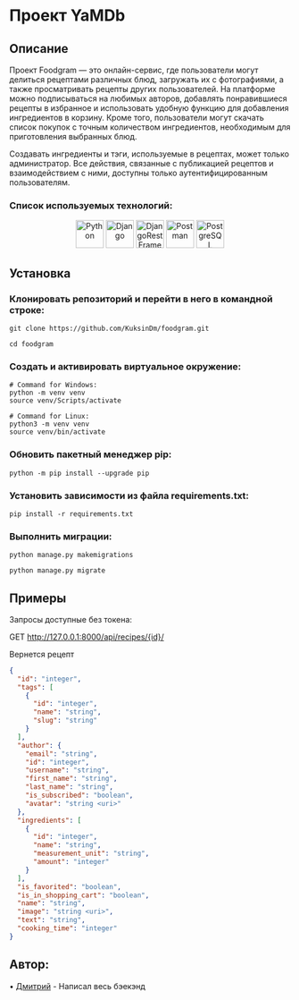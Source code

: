 # Проект YaMDb

## Описание
Проект Foodgram — это онлайн-сервис, где пользователи могут делиться рецептами различных блюд, загружать их с фотографиями, а также просматривать рецепты других пользователей. На платформе можно подписываться на любимых авторов, добавлять понравившиеся рецепты в избранное и использовать удобную функцию для добавления ингредиентов в корзину. Кроме того, пользователи могут скачать список покупок с точным количеством ингредиентов, необходимым для приготовления выбранных блюд.

Создавать ингредиенты и тэги, используемые в рецептах, может только администратор. 
Все действия, связанные с публикацией рецептов и взаимодействием с ними, доступны только аутентифицированным пользователям.

### Cписок используемых технологий:
<div align="center">
	<img width="50" src="https://user-images.githubusercontent.com/25181517/183423507-c056a6f9-1ba8-4312-a350-19bcbc5a8697.png" alt="Python" title="Python"/>
	<img width="50" src="https://github.com/marwin1991/profile-technology-icons/assets/62091613/9bf5650b-e534-4eae-8a26-8379d076f3b4" alt="Django" title="Django"/>
  <img width="50" src="https://s3.amazonaws.com/media-p.slid.es/uploads/708405/images/4005243/django_rest_500x500.png" alt="DjangoRestFramework" title="DjangoRestFramework"/>
	<img width="50" src="https://user-images.githubusercontent.com/25181517/192109061-e138ca71-337c-4019-8d42-4792fdaa7128.png" alt="Postman" title="Postman"/>
  <img width="50" src="https://www.postgresql.org/media/img/about/press/elephant.png" alt="PostgreSQL" title="PostgreSQL"/>
</div>

## Установка

### Клонировать репозиторий и перейти в него в командной строке:

```
git clone https://github.com/KuksinDm/foodgram.git

cd foodgram
```

### Cоздать и активировать виртуальное окружение:

```
# Command for Windows:
python -m venv venv
source venv/Scripts/activate

# Command for Linux:
python3 -m venv venv
source venv/bin/activate
```

### Обновить пакетный менеджер pip:
```
python -m pip install --upgrade pip
```

### Установить зависимости из файла requirements.txt:

```
pip install -r requirements.txt
```

### Выполнить миграции:

```
python manage.py makemigrations

python manage.py migrate
```

## Примеры

Запросы доступные без токена:

GET http://127.0.0.1:8000/api/recipes/{id}/

Вернется рецепт
```json
{
  "id": "integer",
  "tags": [
    {
      "id": "integer",
      "name": "string",
      "slug": "string"
    }
  ],
  "author": {
    "email": "string",
    "id": "integer",
    "username": "string",
    "first_name": "string",
    "last_name": "string",
    "is_subscribed": "boolean",
    "avatar": "string <uri>"
  },
  "ingredients": [
    {
      "id": "integer",
      "name": "string",
      "measurement_unit": "string",
      "amount": "integer"
    }
  ],
  "is_favorited": "boolean",
  "is_in_shopping_cart": "boolean",
  "name": "string",
  "image": "string <uri>",
  "text": "string",
  "cooking_time": "integer"
}
```

## Автор:
• [Дмитрий](https://github.com/KuksinDm) - Написал весь бэекэнд
